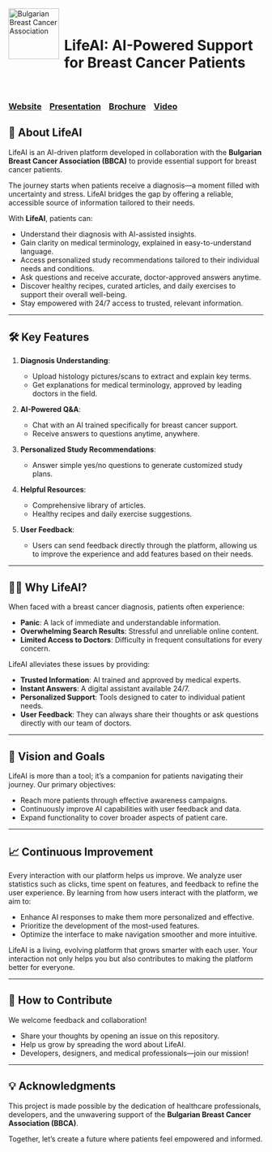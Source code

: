 <img src="https://life.bbca.bg/wp-content/uploads/2024/12/rose-lady.png" alt="Bulgarian Breast Cancer Association" width="100" align="left" style="margin-right: 10px;" />
<br>

# LifeAI: AI-Powered Support for Breast Cancer Patients  
<br>

### [Website](https://lifeai.up.railway.app/info)&nbsp;&nbsp;&nbsp;&nbsp;[Presentation](https://www.canva.com/design/DAGfdV51uIc/1TrZgGRO1gdiulivfzucrQ/edit?utm_content=DAGfdV51uIc&utm_campaign=designshare&utm_medium=link2&utm_source=sharebutton)&nbsp;&nbsp;&nbsp;&nbsp;[Brochure](https://simplebooklet.com/lifeai#page=1)&nbsp;&nbsp;&nbsp;&nbsp;[Video](https://drive.google.com/file/d/1Gy1dATp1tq8SAUITq5LEjfA0yWrFaWkh/view?usp=sharing)

## 🌟 About LifeAI  

LifeAI is an AI-driven platform developed in collaboration with the **Bulgarian Breast Cancer Association (BBCA)** to provide essential support for breast cancer patients.  

The journey starts when patients receive a diagnosis—a moment filled with uncertainty and stress. LifeAI bridges the gap by offering a reliable, accessible source of information tailored to their needs.  

With **LifeAI**, patients can:  
 - Understand their diagnosis with AI-assisted insights.
 - Gain clarity on medical terminology, explained in easy-to-understand language.
 - Access personalized study recommendations tailored to their individual needs and conditions.
 - Ask questions and receive accurate, doctor-approved answers anytime.
 - Discover healthy recipes, curated articles, and daily exercises to support their overall well-being.
 - Stay empowered with 24/7 access to trusted, relevant information.

---

## 🛠️ Key Features  

1. **Diagnosis Understanding**:  
   - Upload histology pictures/scans to extract and explain key terms.  
   - Get explanations for medical terminology, approved by leading doctors in the field.  

2. **AI-Powered Q&A**:  
   - Chat with an AI trained specifically for breast cancer support.  
   - Receive answers to questions anytime, anywhere.  

3. **Personalized Study Recommendations**:  
   - Answer simple yes/no questions to generate customized study plans.  

4. **Helpful Resources**:  
   - Comprehensive library of articles.  
   - Healthy recipes and daily exercise suggestions.  

5. **User Feedback**:  
   - Users can send feedback directly through the platform, allowing us to improve the experience and add features based on their needs.  

---

## 🧑‍⚕️ Why LifeAI?  

When faced with a breast cancer diagnosis, patients often experience:  
- **Panic**: A lack of immediate and understandable information.  
- **Overwhelming Search Results**: Stressful and unreliable online content.  
- **Limited Access to Doctors**: Difficulty in frequent consultations for every concern.  

LifeAI alleviates these issues by providing:  
- **Trusted Information**: AI trained and approved by medical experts.  
- **Instant Answers**: A digital assistant available 24/7.  
- **Personalized Support**: Tools designed to cater to individual patient needs.
- **User Feedback**: They can always share their thoughts or ask questions directly with our team of doctors.
---

## 🚀 Vision and Goals  

LifeAI is more than a tool; it’s a companion for patients navigating their journey. Our primary objectives:  
- Reach more patients through effective awareness campaigns.  
- Continuously improve AI capabilities with user feedback and data.  
- Expand functionality to cover broader aspects of patient care.  

---
## 📈 Continuous Improvement  

Every interaction with our platform helps us improve. We analyze user statistics such as clicks, time spent on features, and feedback to refine the user experience. By learning from how users interact with the platform, we aim to:  

- Enhance AI responses to make them more personalized and effective.  
- Prioritize the development of the most-used features.  
- Optimize the interface to make navigation smoother and more intuitive.
<p> LifeAI is a living, evolving platform that grows smarter with each user. Your interaction not only helps you but also contributes to making the platform better for everyone.  </p>

---
## 🤝 How to Contribute  

We welcome feedback and collaboration!  
- Share your thoughts by opening an issue on this repository.  
- Help us grow by spreading the word about LifeAI.  
- Developers, designers, and medical professionals—join our mission!  

---

## 💡 Acknowledgments  

This project is made possible by the dedication of healthcare professionals, developers, and the unwavering support of the **Bulgarian Breast Cancer Association (BBCA)**.  

Together, let’s create a future where patients feel empowered and informed.
